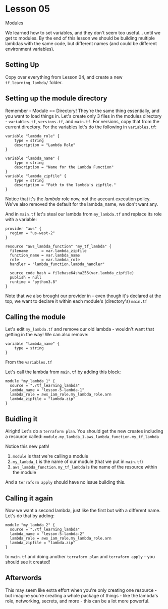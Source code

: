 # Lesson 05
Modules

We learned how to set variables, and they don't seem too useful... until we get to modules. By the end of this lesson we should be building multiple lambdas with the same code, but different names (and could be different environment variables).

## Setting Up
Copy over everything from Lesson 04, and create a new `tf_learning_lambda/` folder.

## Setting up the module directory
Remember - Module == Directory! They're the same thing essentially, and you want to load things in.
Let's create only 3 files in the modules directory - `variables.tf`, `versions.tf`, and `main.tf`. For versions, copy that from the current directory. For the variables let's do the following in `variables.tf`:
```hcl
variable "lambda_role" {
    type = string
    description = "Lambda Role"
}

variable "lambda_name" {
    type = string
    description = "Name for the Lambda Function"
}
variable "lambda_zipfile" {
    type = string
    description = "Path to the lambda's zipfile."
}
```
Notice that it's the _lambda_ role now, not the account execution policy. We've also removed the default for the lambda_name, we don't want any.

And in `main.tf` let's steal our lambda from `my_lambda.tf` and replace its role with a variable:
```hcl
provider "aws" {
  region = "us-west-2"
}

resource "aws_lambda_function" "my_tf_lambda" {
  filename      = var.lambda_zipfile
  function_name = var.lambda_name
  role          = var.lambda_role
  handler = "lambda_function.lambda_handler"

  source_code_hash = filebase64sha256(var.lambda_zipfile)
  publish = null
  runtime = "python3.8"
}
```
Note that we also brought our provider in - even though it's declared at the top, we want to declare it within each module's (directory's) `main.tf`

## Calling the module
Let's edit `my_lambda.tf` and remove our old lambda - wouldn't want that getting in the way! We can also remove:
```hcl
variable "lambda_name" {
    type = string
}
```
From the `variables.tf`

Let's call the lambda from `main.tf` by adding this block:
```hcl
module "my_lambda_1" {
  source = "./tf_learning_lambda"
  lambda_name = "lesson-5-lambda-1"
  lambda_role = aws_iam_role.my_lambda_role.arn
  lambda_zipfile = "lambda.zip"
}
```

## Buidling it
Alright! Let's do a `terraform plan`. You should get the new creates including a resource called: `module.my_lambda_1.aws_lambda_function.my_tf_lambda`

Notice this new path! 
1. `module` is that we're calling a module
2. `my_lambda_1` is the name of our module (that we put in `main.tf`)
3. `aws_lambda_function.my_tf_lambda` is the name of the resource within the module

And a `terraform apply` should have no issue building this.


## Calling it again
Now we want a second lambda, just like the first but with a different name. Let's do that by adding:
```hcl
module "my_lambda_2" {
  source = "./tf_learning_lambda"
  lambda_name = "lesson-5-lambda-2"
  lambda_role = aws_iam_role.my_lambda_role.arn
  lambda_zipfile = "lambda.zip"
}
```
to `main.tf` and doing another `terraform plan` and `terraform apply` - you should see it created!

## Afterwords
This may seem like extra effort when you're only creating one resource - but imagine you're creating a whole package of things - like the lambda's role, networking, secrets, and more - this can be a lot more powerful.
